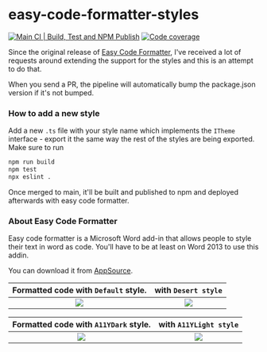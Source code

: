 # easy-code-formatter-styles

[![Main CI | Build, Test and NPM Publish](https://github.com/armhil/easy-code-formatter-styles/actions/workflows/main.yml/badge.svg?branch=main)](https://github.com/armhil/easy-code-formatter-styles/actions/workflows/main.yml)
[![Code coverage](https://codecov.io/gh/armhil/armhil/branch/main/graph/badge.svg?token=DG8MNMD2ZD)](https://codecov.io/gh/armhil/armhil)

Since the original release of [Easy Code Formatter](https://appsource.microsoft.com/en/product/office/WA104382008?tab=Overview), I've received a lot of requests around extending the support for the styles and this is an attempt to do that.

When you send a PR, the pipeline will automatically bump the package.json version if it's not bumped.

### How to add a new style

Add a new `.ts` file with your style name which implements the `ITheme` interface - export it the same way the rest of the styles are being exported.
Make sure to run

```bash
npm run build
npm test
npx eslint .
```

Once merged to main, it'll be built and published to npm and deployed afterwards with easy code formatter.

### About Easy Code Formatter

Easy code formatter is a Microsoft Word add-in that allows people to style their text in word as code. You'll have to be at least on Word 2013 to use this addin.

You can download it from [AppSource](https://appsource.microsoft.com/en/product/office/WA104382008?tab=Overview).

Formatted code with `Default` style. | with `Desert style`
:-------------------------:|:-------------------------:
![](https://github.com/armhil/easy-code-formatter-styles/blob/main/img/default.png)  |  ![](https://github.com/armhil/easy-code-formatter-styles/blob/main/img/desert.png)


Formatted code with `A11YDark` style. | with `A11YLight style`
:-------------------------:|:-------------------------:
![](https://github.com/armhil/easy-code-formatter-styles/blob/main/img/a11ydark.png)  |  ![](https://github.com/armhil/easy-code-formatter-styles/blob/main/img/a11ylight.png)
